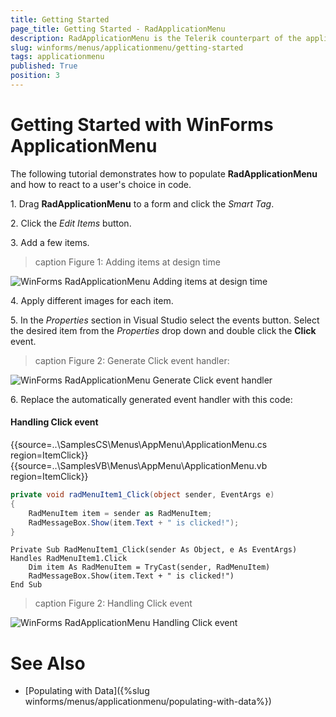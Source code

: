 ```yaml
---
title: Getting Started
page_title: Getting Started - RadApplicationMenu
description: RadApplicationMenu is the Telerik counterpart of the application menu that displays controls used to perform actions on entire documents and forms, such as Save and Print. 
slug: winforms/menus/applicationmenu/getting-started
tags: applicationmenu
published: True
position: 3
---
```


# Getting Started with WinForms ApplicationMenu
 
The following tutorial demonstrates how to populate **RadApplicationMenu** and how to react to a user's choice in code.

1\. Drag **RadApplicationMenu** to a form and click the *Smart Tag*.
            

2\. Click the *Edit Items* button.
            

3\. Add a few items. 
            
>caption Figure 1: Adding items at design time

![WinForms RadApplicationMenu Adding items at design time](images/menus-application-menu-getting-started001.png)

4\. Apply different images for each item.

5\. In the *Properties* section in Visual Studio select the events button. Select the desired item from the *Properties* drop down and double click the **Click** event.

>caption Figure 2: Generate Click event handler:

![WinForms RadApplicationMenu Generate Click event handler](images/menus-application-menu-getting-started002.png)

6\. Replace the automatically generated event handler with this code:

#### Handling Click event

{{source=..\SamplesCS\Menus\AppMenu\ApplicationMenu.cs region=ItemClick}} 
{{source=..\SamplesVB\Menus\AppMenu\ApplicationMenu.vb region=ItemClick}} 

````C#
private void radMenuItem1_Click(object sender, EventArgs e)
{
    RadMenuItem item = sender as RadMenuItem;
    RadMessageBox.Show(item.Text + " is clicked!");
}

````
````VB.NET
Private Sub RadMenuItem1_Click(sender As Object, e As EventArgs) Handles RadMenuItem1.Click
    Dim item As RadMenuItem = TryCast(sender, RadMenuItem)
    RadMessageBox.Show(item.Text + " is clicked!")
End Sub

````

>caption Figure 2: Handling Click event

![WinForms RadApplicationMenu Handling Click event](images/menus-application-menu-getting-started002.gif)

# See Also

* [Populating with Data]({%slug winforms/menus/applicationmenu/populating-with-data%})
